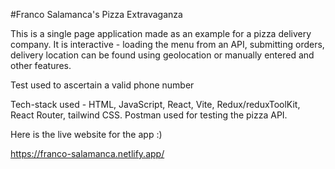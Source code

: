 #Franco Salamanca's Pizza Extravaganza

This is a single page application made as an example for a pizza delivery company. It is interactive - loading the menu from an API, submitting orders, delivery location can be found using geolocation or manually entered and other features.

Test used to ascertain a valid phone number

Tech-stack used - HTML, JavaScript, React, Vite, Redux/reduxToolKit, React Router, tailwind CSS. Postman used for testing the pizza API.

Here is the live website for the app :)

https://franco-salamanca.netlify.app/
